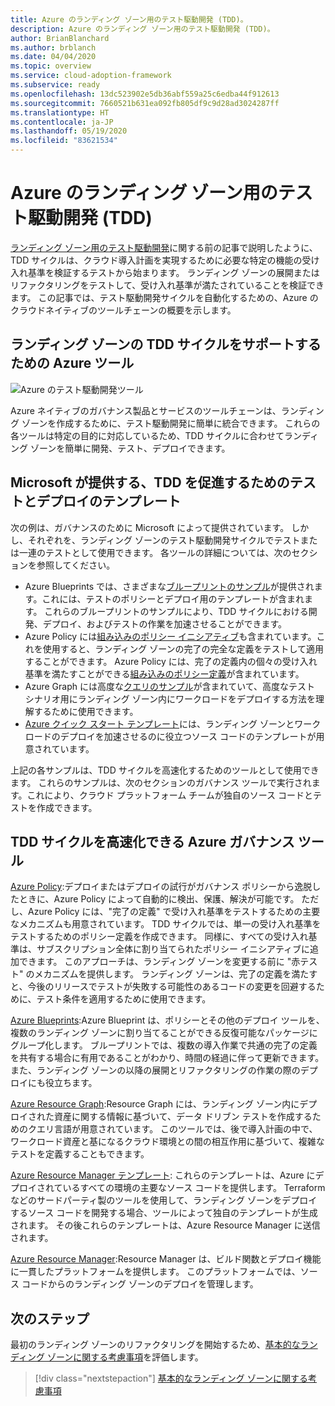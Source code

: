 ```yaml
---
title: Azure のランディング ゾーン用のテスト駆動開発 (TDD)。
description: Azure のランディング ゾーン用のテスト駆動開発 (TDD)。
author: BrianBlanchard
ms.author: brblanch
ms.date: 04/04/2020
ms.topic: overview
ms.service: cloud-adoption-framework
ms.subservice: ready
ms.openlocfilehash: 13dc523902e5db36abf559a25c6edba44f912613
ms.sourcegitcommit: 7660521b631ea092fb805df9c9d28ad3024287ff
ms.translationtype: HT
ms.contentlocale: ja-JP
ms.lasthandoff: 05/19/2020
ms.locfileid: "83621534"
---
```

# <a name="test-driven-development-tdd-for-landing-zones-in-azure"></a>Azure のランディング ゾーン用のテスト駆動開発 (TDD)

[ランディング ゾーン用のテスト駆動開発](./test-driven-development.md)に関する前の記事で説明したように、TDD サイクルは、クラウド導入計画を実現するために必要な特定の機能の受け入れ基準を検証するテストから始まります。 ランディング ゾーンの展開またはリファクタリングをテストして、受け入れ基準が満たされていることを検証できます。 この記事では、テスト駆動開発サイクルを自動化するための、Azure のクラウドネイティブのツールチェーンの概要を示します。

## <a name="azure-tools-to-support-landing-zone-tdd-cycles"></a>ランディング ゾーンの TDD サイクルをサポートするための Azure ツール

![Azure のテスト駆動開発ツール](../../_images/ready/azure-tdd-tools.png)

Azure ネイティブのガバナンス製品とサービスのツールチェーンは、ランディング ゾーンを作成するために、テスト駆動開発に簡単に統合できます。 これらの各ツールは特定の目的に対応しているため、TDD サイクルに合わせてランディング ゾーンを簡単に開発、テスト、デプロイできます。

## <a name="microsoft-provided-test-and-deployment-templates-to-accelerate-tdd"></a>Microsoft が提供する、TDD を促進するためのテストとデプロイのテンプレート

次の例は、ガバナンスのために Microsoft によって提供されています。 しかし、それぞれを、ランディング ゾーンのテスト駆動開発サイクルでテストまたは一連のテストとして使用できます。 各ツールの詳細については、次のセクションを参照してください。

- Azure Blueprints では、さまざまな[ブループリントのサンプル](https://docs.microsoft.com/azure/governance/blueprints/samples)が提供されます。これには、テストのポリシーとデプロイ用のテンプレートが含まれます。 これらのブループリントのサンプルにより、TDD サイクルにおける開発、デプロイ、およびテストの作業を加速させることができます。
- Azure Policy には[組み込みのポリシー イニシアティブ](https://docs.microsoft.com/azure/governance/policy/samples/built-in-initiatives)も含まれています。これを使用すると、ランディング ゾーンの完了の完全な定義をテストして適用することができます。 Azure Policy には、完了の定義内の個々の受け入れ基準を満たすことができる[組み込みのポリシー定義](https://docs.microsoft.com/azure/governance/policy/samples/built-in-policies)が含まれています。
- Azure Graph には高度な[クエリのサンプル](https://docs.microsoft.com/azure/governance/resource-graph/samples/advanced)が含まれていて、高度なテスト シナリオ用にランディング ゾーン内にワークロードをデプロイする方法を理解するために使用できます。
- [Azure クイック スタート テンプレート](https://azure.microsoft.com/resources/templates)には、ランディング ゾーンとワークロードのデプロイを加速させるのに役立つソース コードのテンプレートが用意されています。

上記の各サンプルは、TDD サイクルを高速化するためのツールとして使用できます。 これらのサンプルは、次のセクションのガバナンス ツールで実行されます。これにより、クラウド プラットフォーム チームが独自のソース コードとテストを作成できます。

## <a name="azure-governance-tools-that-can-accelerate-tdd-cycles"></a>TDD サイクルを高速化できる Azure ガバナンス ツール

[Azure Policy](https://docs.microsoft.com/azure/governance/policy):デプロイまたはデプロイの試行がガバナンス ポリシーから逸脱したときに、Azure Policy によって自動的に検出、保護、解決が可能です。 ただし、Azure Policy には、"完了の定義" で受け入れ基準をテストするための主要なメカニズムも用意されています。 TDD サイクルでは、単一の受け入れ基準をテストするためのポリシー定義を作成できます。 同様に、すべての受け入れ基準は、サブスクリプション全体に割り当てられたポリシー イニシアティブに追加できます。 このアプローチは、ランディング ゾーンを変更する前に "赤テスト" のメカニズムを提供します。 ランディング ゾーンは、完了の定義を満たすと、今後のリリースでテストが失敗する可能性のあるコードの変更を回避するために、テスト条件を適用するために使用できます。

[Azure Blueprints](https://docs.microsoft.com/azure/governance/blueprints):Azure Blueprint は、ポリシーとその他のデプロイ ツールを、複数のランディング ゾーンに割り当てることができる反復可能なパッケージにグループ化します。 ブループリントでは、複数の導入作業で共通の完了の定義を共有する場合に有用であることがわかり、時間の経過に伴って更新できます。 また、ランディング ゾーンの以降の展開とリファクタリングの作業の際のデプロイにも役立ちます。

[Azure Resource Graph](https://docs.microsoft.com/azure/governance/resource-graph):Resource Graph には、ランディング ゾーン内にデプロイされた資産に関する情報に基づいて、データ ドリブン テストを作成するためのクエリ言語が用意されています。 このツールでは、後で導入計画の中で、ワークロード資産と基になるクラウド環境との間の相互作用に基づいて、複雑なテストを定義することもできます。

[Azure Resource Manager テンプレート](https://docs.microsoft.com/azure/azure-resource-manager/templates/overview): これらのテンプレートは、Azure にデプロイされているすべての環境の主要なソース コードを提供します。 Terraform などのサードパーティ製のツールを使用して、ランディング ゾーンをデプロイするソース コードを開発する場合、ツールによって独自のテンプレートが生成されます。 その後これらのテンプレートは、Azure Resource Manager に送信されます。

[Azure Resource Manager](https://docs.microsoft.com/azure/azure-resource-manager/management/overview):Resource Manager は、ビルド関数とデプロイ機能に一貫したプラットフォームを提供します。 このプラットフォームでは、ソース コードからのランディング ゾーンのデプロイを管理します。

## <a name="next-steps"></a>次のステップ

最初のランディング ゾーンのリファクタリングを開始するため、[基本的なランディング ゾーンに関する考慮事項](./basic-considerations.md)を評価します。

> [!div class="nextstepaction"]
> [基本的なランディング ゾーンに関する考慮事項](./basic-considerations.md)
